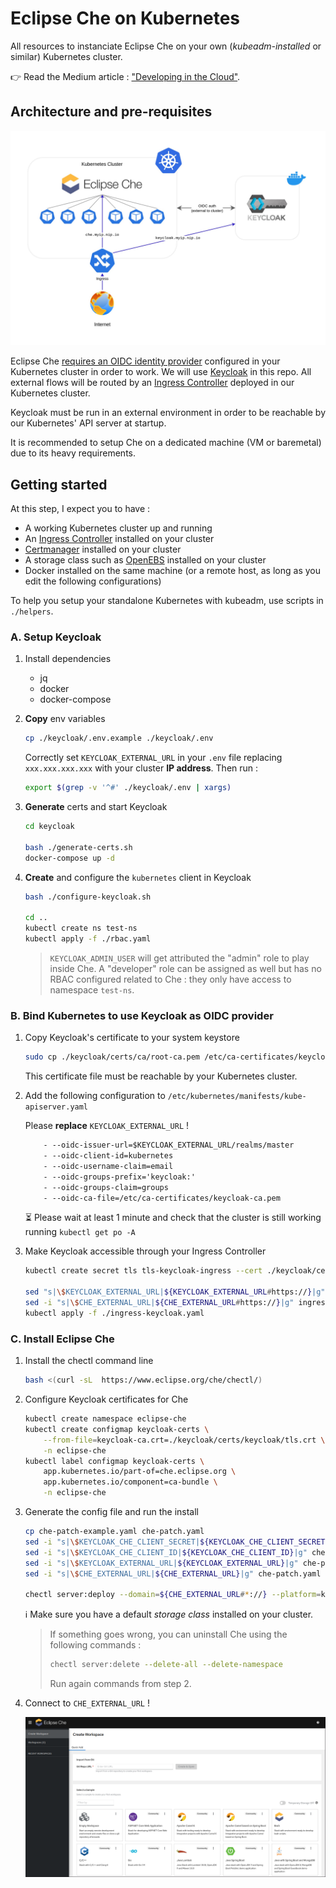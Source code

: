 # Eclipse Che on Kubernetes

All resources to instanciate Eclipse Che on your own (_kubeadm-installed_ or similar) Kubernetes cluster.

:point_right: Read the Medium article : ["Developing in the Cloud"](https://medium.com/@flavienb/developing-in-the-cloud-5cfc9b2236ef).

## Architecture and pre-requisites

![Eclipse Che architecture with Kubernetes](./images/keycloak-che.jpg)

Eclipse Che [requires an OIDC identity provider](https://github.com/eclipse/che/issues/21160#issuecomment-1038877280) configured in your Kubernetes cluster in order to work. We will use [Keycloak](https://github.com/keycloak/keycloak) in this repo. All external flows will be routed by an [Ingress Controller](https://kubernetes.io/docs/concepts/services-networking/ingress-controllers/) deployed in our Kubernetes cluster.

Keycloak must be run in an external environment in order to be reachable by our Kubernetes' API server at startup.

It is recommended to setup Che on a dedicated machine (VM or baremetal) due to its heavy requirements.

## Getting started

At this step, I expect you to have :

- A working Kubernetes cluster up and running 
- An [Ingress Controller](https://kubernetes.github.io/ingress-nginx/deploy/) installed on your cluster
- [Certmanager](https://cert-manager.io/docs/installation/) installed on your cluster
- A storage class such as [OpenEBS](https://openebs.io/docs/user-guides/installation) installed on your cluster
- Docker installed on the same machine (or a remote host, as long as you edit the following configurations)

To help you setup your standalone Kubernetes with kubeadm, use scripts in `./helpers`.

### A. Setup Keycloak

1. Install dependencies

    - jq
    - docker
    - docker-compose

2. **Copy** env variables

    ```bash
    cp ./keycloak/.env.example ./keycloak/.env
    ```

    Correctly set `KEYCLOAK_EXTERNAL_URL` in your `.env` file replacing `xxx.xxx.xxx.xxx` with your cluster **IP address**. Then run :

    ```bash
    export $(grep -v '^#' ./keycloak/.env | xargs)
    ```

3. **Generate** certs and start Keycloak

    ```bash
    cd keycloak

    bash ./generate-certs.sh
    docker-compose up -d
    ```

4. **Create** and configure the `kubernetes` client in Keycloak

    ```bash
    bash ./configure-keycloak.sh
    
    cd ..
    kubectl create ns test-ns
    kubectl apply -f ./rbac.yaml
    ```

    > `KEYCLOAK_ADMIN_USER` will get attributed the "admin" role to play inside Che. A "developer" role can be assigned as well but has no RBAC configured related to Che : they only have access to namespace `test-ns`.

### B. Bind Kubernetes to use Keycloak as OIDC provider

1. Copy Keycloak's certificate to your system keystore

    ```bash
    sudo cp ./keycloak/certs/ca/root-ca.pem /etc/ca-certificates/keycloak-ca.pem
    ```

    This certificate file must be reachable by your Kubernetes cluster.

2. Add the following configuration to `/etc/kubernetes/manifests/kube-apiserver.yaml`

    Please **replace** `KEYCLOAK_EXTERNAL_URL` !

    ```txt
        - --oidc-issuer-url=$KEYCLOAK_EXTERNAL_URL/realms/master
        - --oidc-client-id=kubernetes
        - --oidc-username-claim=email
        - --oidc-groups-prefix='keycloak:'
        - --oidc-groups-claim=groups
        - --oidc-ca-file=/etc/ca-certificates/keycloak-ca.pem
    ```

    :hourglass_flowing_sand: Please wait at least 1 minute and check that the cluster is still working running `kubectl get po -A`

3. Make Keycloak accessible through your Ingress Controller

    ```bash
    kubectl create secret tls tls-keycloak-ingress --cert ./keycloak/certs/keycloak/keycloak.pem --key ./keycloak/certs/keycloak/keycloak.key

    sed "s|\$KEYCLOAK_EXTERNAL_URL|${KEYCLOAK_EXTERNAL_URL#https://}|g" ingress-keycloak-example.yaml > ingress-keycloak.yaml
    sed -i "s|\$CHE_EXTERNAL_URL|${CHE_EXTERNAL_URL#https://}|g" ingress-keycloak.yaml
    kubectl apply -f ./ingress-keycloak.yaml
    ```

### C. Install Eclipse Che

1. Install the chectl command line

    ```bash
    bash <(curl -sL  https://www.eclipse.org/che/chectl/)
    ```

2. Configure Keycloak certificates for Che

    ```bash
    kubectl create namespace eclipse-che
    kubectl create configmap keycloak-certs \
        --from-file=keycloak-ca.crt=./keycloak/certs/keycloak/tls.crt \
        -n eclipse-che
    kubectl label configmap keycloak-certs \
        app.kubernetes.io/part-of=che.eclipse.org \
        app.kubernetes.io/component=ca-bundle \
        -n eclipse-che
    ```

3. Generate the config file and run the install

    ```bash
    cp che-patch-example.yaml che-patch.yaml
    sed -i "s|\$KEYCLOAK_CHE_CLIENT_SECRET|${KEYCLOAK_CHE_CLIENT_SECRET}|g" che-patch.yaml
    sed -i "s|\$KEYCLOAK_CHE_CLIENT_ID|${KEYCLOAK_CHE_CLIENT_ID}|g" che-patch.yaml
    sed -i "s|\$KEYCLOAK_EXTERNAL_URL|${KEYCLOAK_EXTERNAL_URL}|g" che-patch.yaml
    sed -i "s|\$CHE_EXTERNAL_URL|${CHE_EXTERNAL_URL}|g" che-patch.yaml

    chectl server:deploy --domain=${CHE_EXTERNAL_URL#*://} --platform=k8s --che-operator-cr-patch-yaml=./che-patch.yaml --telemetry=off --skip-cert-manager
    ```

    :information_source: Make sure you have a default _storage class_ installed on your cluster.

    > If something goes wrong, you can uninstall Che using the following commands :
    > 
    > ```bash
    > chectl server:delete --delete-all --delete-namespace
    > ```
    >
    > Run again commands from step 2.

4. Connect to `CHE_EXTERNAL_URL` !

    ![Eclipse Che dashboard](./images/che-dashboard.png)
